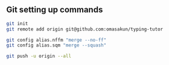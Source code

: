 ## Git setting up commands
``` bash
git init
git remote add origin git@github.com:omasakun/typing-tutor

git config alias.nffm "merge --no-ff"
git config alias.sqm "merge --squash"

git push -u origin --all
```

